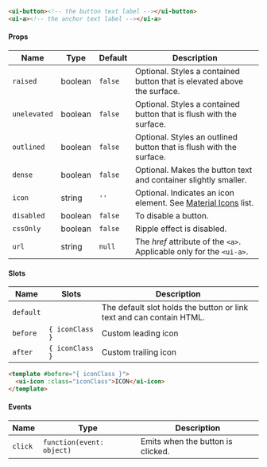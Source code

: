 ```html
<ui-button><!-- the button text label --></ui-button>
<ui-a><!-- the anchor text label --></ui-a>
```

#### Props

| Name         | Type    | Default | Description                                                               |
| ------------ | ------- | ------- | ------------------------------------------------------------------------- |
| `raised`     | boolean | `false` | Optional. Styles a contained button that is elevated above the surface.   |
| `unelevated` | boolean | `false` | Optional. Styles a contained button that is flush with the surface.       |
| `outlined`   | boolean | `false` | Optional. Styles an outlined button that is flush with the surface.       |
| `dense`      | boolean | `false` | Optional. Makes the button text and container slightly smaller.           |
| `icon`       | string  | `''`    | Optional. Indicates an icon element. See [Material Icons](/#/icons) list. |
| `disabled`   | boolean | `false` | To disable a button.                                                      |
| `cssOnly`    | boolean | `false` | Ripple effect is disabled.                                                |
| `url`        | string  | `null`  | The _href_ attribute of the `<a>`. Applicable only for the `<ui-a>`.      |

#### Slots

| Name      | Slots           | Description                                                          |
| --------- | --------------- | -------------------------------------------------------------------- |
| `default` |                 | The default slot holds the button or link text and can contain HTML. |
| `before`  | `{ iconClass }` | Custom leading icon                                                  |
| `after`   | `{ iconClass }` | Custom trailing icon                                                 |

```html
<template #before="{ iconClass }">
  <ui-icon :class="iconClass">ICON</ui-icon>
</template>
```

#### Events

| Name    | Type                      | Description                       |
| ------- | ------------------------- | --------------------------------- |
| `click` | `function(event: object)` | Emits when the button is clicked. |
